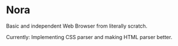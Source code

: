 # Nora
Basic and independent Web Browser from literally scratch.

Currently: Implementing CSS parser and making HTML parser better.